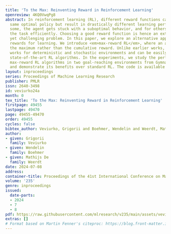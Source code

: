 ```yaml
---
title: 'To the Max: Reinventing Reward in Reinforcement Learning'
openreview: 4KQ0VwqPg8
abstract: In reinforcement learning (RL), different reward functions can define the
  same optimal policy but result in drastically different learning performance. For
  some, the agent gets stuck with a suboptimal behavior, and for others, it solves
  the task efficiently. Choosing a good reward function is hence an extremely important
  yet challenging problem. In this paper, we explore an alternative approach for using
  rewards for learning. We introduce <em>max-reward RL</em>, where an agent optimizes
  the maximum rather than the cumulative reward. Unlike earlier works, our approach
  works for deterministic and stochastic environments and can be easily combined with
  state-of-the-art RL algorithms. In the experiments, we study the performance of
  max-reward RL algorithms in two goal-reaching environments from Gymnasium-Robotics
  and demonstrate its benefits over standard RL. The code is available at https://github.com/veviurko/To-the-Max.
layout: inproceedings
series: Proceedings of Machine Learning Research
publisher: PMLR
issn: 2640-3498
id: veviurko24a
month: 0
tex_title: 'To the Max: Reinventing Reward in Reinforcement Learning'
firstpage: 49455
lastpage: 49470
page: 49455-49470
order: 49455
cycles: false
bibtex_author: Veviurko, Grigorii and Boehmer, Wendelin and Weerdt, Mathijs De
author:
- given: Grigorii
  family: Veviurko
- given: Wendelin
  family: Boehmer
- given: Mathijs De
  family: Weerdt
date: 2024-07-08
address:
container-title: Proceedings of the 41st International Conference on Machine Learning
volume: '235'
genre: inproceedings
issued:
  date-parts:
  - 2024
  - 7
  - 8
pdf: https://raw.githubusercontent.com/mlresearch/v235/main/assets/veviurko24a/veviurko24a.pdf
extras: []
# Format based on Martin Fenner's citeproc: https://blog.front-matter.io/posts/citeproc-yaml-for-bibliographies/
---
```

